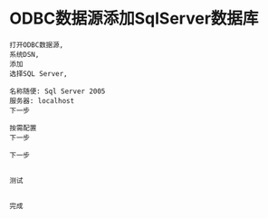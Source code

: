 # ODBC数据源添加SqlServer数据库

```text
打开ODBC数据源,
系统DSN,
添加
选择SQL Server,

名称随便: Sql Server 2005
服务器: localhost
下一步

按需配置
下一步

下一步


测试


完成
```